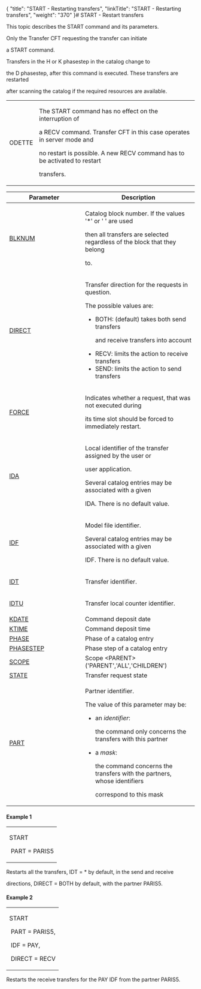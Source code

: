 {
    "title": "START - Restarting transfers",
    "linkTitle": "START - Restarting transfers",
    "weight": "370"
}# <span id="kanchor7"></span><span id="Title"></span>START - Restart transfers

This topic describes the START command and its parameters.

Only the Transfer CFT requesting the transfer can initiate
a START command.

Transfers in the H or K phasestep in the catalog change to
the D phasestep, after this command is executed. These transfers are restarted
after scanning the catalog if the required resources are available.

<table data-cellspacing="0">
<tbody>
<tr class="odd">
<td><p>ODETTE</p></td>
<td><p>The START command has no effect on the interruption of
a RECV command. Transfer CFT in this case operates in server mode and
no restart is possible. A new RECV command has to be activated to restart
transfers.</p></td>
</tr>
</tbody>
</table>

<table data-cellspacing="0" width="90%">
<thead>
<tr class="header">
<th>Parameter</th>
<th>Description</th>
</tr>
</thead>
<tbody>
<tr class="odd" data-valign="top">
<td><p><a href="../../../command_summary/parameter_intro/blknum">BLKNUM</a> </p></td>
<td width="59.777%"><p>Catalog block number. If the values '*' or ' ' are used
then all transfers are selected regardless of the block that they belong
to.</p></td>
</tr>
<tr class="even" data-valign="top">
<td><p><a href="../../../command_summary/parameter_intro/direct">DIRECT</a> </p></td>
<td width="59.777%"><p>Transfer direction for the requests in question.</p>
<p>The possible values are:</p>
<ul>
<li><span>BOTH</span>: (default) takes both send transfers
and receive transfers into account</li>
<li><span>RECV</span>: limits the action to receive transfers</li>
<li><span>SEND</span>: limits the action to send transfers</li>
</ul></td>
</tr>
<tr class="odd" data-valign="top">
<td><p><a href="../../../command_summary/parameter_intro/force">FORCE</a> </p></td>
<td width="59.777%"><p>Indicates whether a request, that was not executed during
its time slot should be forced to immediately restart.</p></td>
</tr>
<tr class="even" data-valign="top">
<td><p><a href="../../../command_summary/parameter_intro/ida">IDA</a></p></td>
<td width="59.777%"><p>Local identifier of the transfer assigned by the user or
user application.</p>
<p>Several catalog entries may be associated with a given
IDA. There is no default value.</p></td>
</tr>
<tr class="odd" data-valign="top">
<td><p><a href="../../../command_summary/parameter_intro/idf">IDF</a> </p></td>
<td width="59.777%"><p>Model file identifier.</p>
<p>Several catalog entries may be associated with a given
IDF. There is no default value.</p></td>
</tr>
<tr class="even" data-valign="top">
<td><p><a href="../../../command_summary/parameter_intro/idu">IDT</a> </p></td>
<td width="59.777%"><p>Transfer identifier.</p></td>
</tr>
<tr class="odd" data-valign="top">
<td><p><a href="../../../command_summary/parameter_intro/idtu">IDTU</a> </p></td>
<td width="59.777%"><p>Transfer local counter identifier.</p></td>
</tr>
<tr class="even" data-valign="top">
<td><a href="kdate.htm">KDATE</a></td>
<td width="59.777%">Command deposit date</td>
</tr>
<tr class="odd" data-valign="top">
<td><a href="ktime.htm">KTIME</a></td>
<td width="59.777%">Command deposit time</td>
</tr>
<tr class="even" data-valign="top">
<td><a href="phase.htm">PHASE</a></td>
<td width="59.777%">Phase of a catalog entry</td>
</tr>
<tr class="odd" data-valign="top">
<td><a href="phasestep.htm">PHASESTEP</a></td>
<td width="59.777%">Phase step of a catalog entry</td>
</tr>
<tr class="even" data-valign="top">
<td><a href="../../../command_summary/parameter_intro/scope">SCOPE</a></td>
<td width="59.777%">Scope &lt;PARENT&gt; ('PARENT','ALL','CHILDREN')</td>
</tr>
<tr class="odd" data-valign="top">
<td><a href="../../../command_summary/parameter_intro/state">STATE</a></td>
<td width="59.777%">Transfer request state</td>
</tr>
<tr class="even" data-valign="top">
<td><p><a href="../../../command_summary/parameter_intro/part">PART</a> </p></td>
<td width="59.777%"><p>Partner identifier.</p>
<p>The value of this parameter may be:</p>
<ul>
<li>an <em>identifier</em>:
the command only concerns the transfers with this partner</li>
<li>a <em>mask</em>:
the command concerns the transfers with the partners, whose identifiers
correspond to this mask</li>
</ul></td>
</tr>
</tbody>
</table>

#### Example 1

<table data-cellspacing="0">
<tbody>
<tr class="odd">
<td><p>START</p>
<p> PART = PARIS5</p></td>
</tr>
</tbody>
</table>

Restarts all the transfers, IDT = \* by default, in the send and receive
directions, DIRECT = BOTH by default, with the partner PARIS5.

#### Example 2

<table data-cellspacing="0">
<tbody>
<tr class="odd">
<td><p>START</p>
<p> PART = PARIS5,</p>
<p> IDF = PAY,</p>
<p> DIRECT = RECV</p></td>
</tr>
</tbody>
</table>

Restarts the receive transfers for the PAY IDF from the partner PARIS5.
